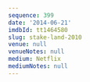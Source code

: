 ```yaml
---
sequence: 399
date: '2014-06-21'
imdbId: tt1464580
slug: stake-land-2010
venue: null
venueNotes: null
medium: Netflix
mediumNotes: null
---
```



